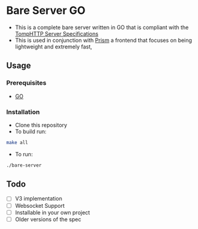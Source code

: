 # Bare Server GO

- This is a complete bare server written in GO that is compliant with the [TompHTTP Server Specifications](https://github.com/tomphttp/specifications)
- This is used in conjunction with [Prism](https://github.com/ruby-network/prism) a frontend that focuses on being lightweight and extremely fast,
## Usage

### Prerequisites

- [GO](https://golang.org/doc/install)

### Installation

- Clone this repository
- To build run:
```bash
make all
```
- To run:
```bash
./bare-server
```

## Todo 

- [ ] V3 implementation
- [ ] Websocket Support
- [ ] Installable in your own project
- [ ] Older versions of the spec

